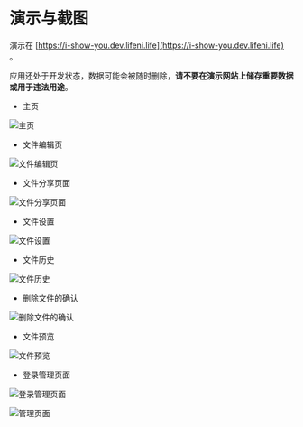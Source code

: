 # 演示与截图

演示在 [https://i-show-you.dev.lifeni.life](https://i-show-you.dev.lifeni.life) 。

应用还处于开发状态，数据可能会被随时删除，**请不要在演示网站上储存重要数据或用于违法用途**。

- 主页

![主页](https://file.lifeni.life/dashboard/i-show-you/0.webp)

- 文件编辑页

![文件编辑页](https://file.lifeni.life/dashboard/i-show-you/1.webp)

- 文件分享页面

![文件分享页面](https://file.lifeni.life/dashboard/i-show-you/2.webp)

- 文件设置

![文件设置](https://file.lifeni.life/dashboard/i-show-you/3.webp)

- 文件历史

![文件历史](https://file.lifeni.life/dashboard/i-show-you/4.webp)

- 删除文件的确认

![删除文件的确认](https://file.lifeni.life/dashboard/i-show-you/5.webp)

- 文件预览

![文件预览](https://file.lifeni.life/dashboard/i-show-you/6.webp)

- 登录管理页面

![登录管理页面](https://file.lifeni.life/dashboard/i-show-you/7.webp)

![管理页面](https://file.lifeni.life/dashboard/i-show-you/8.webp)
